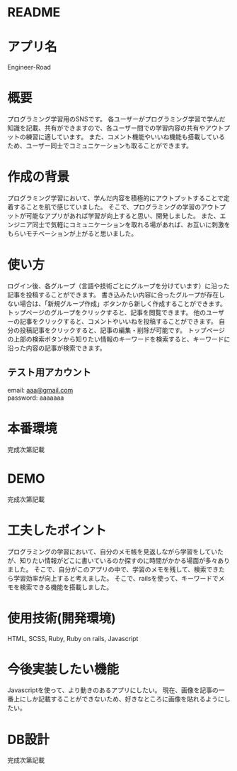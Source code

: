 # README

# アプリ名
Engineer-Road

# 概要
プログラミング学習用のSNSです。
各ユーザーがプログラミング学習で学んだ知識を記載、共有ができますので、各ユーザー間での学習内容の共有やアウトプットの練習に適しています。
また、コメント機能やいいね機能も搭載しているため、ユーザー同士でコミュニケーションも取ることができます。

# 作成の背景
プログラミング学習において、学んだ内容を積極的にアウトプットすることで定着することを肌で感じていました。
そこで、プログラミングの学習のアウトプットが可能なアプリがあれば学習が向上すると思い、開発しました。
また、エンジニア同士で気軽にコミュニケーションを取れる場があれば、お互いに刺激をもらいモチベーションが上がると思いました。

# 使い方
ログイン後、各グループ（言語や技術ごとにグループを分けています）に沿った記事を投稿することができます。
書き込みたい内容に合ったグループが存在しない場合は、「新規グループ作成」ボタンから新しく作成することができます。
トップページのグループをクリックすると、記事を閲覧できます。
他のユーザーの記事をクリックすると、コメントやいいねを投稿することができます。
自分の投稿記事をクリックすると、記事の編集・削除が可能です。
トップページの上部の検索ボタンから知りたい情報のキーワードを検索すると、キーワードに沿った内容の記事が検索できます。
## テスト用アカウント
email: aaa@gmail.com
<br />
password: aaaaaaa

# 本番環境
完成次第記載

# DEMO
完成次第記載

# 工夫したポイント
プログラミングの学習において、自分のメモ帳を見返しながら学習をしていたが、知りたい情報がどこに書いているのか探すのに時間がかかる場面が多々ありました。
そこで、自分がこのアプリの中で、学習のメモを残して、検索できたら学習効率が向上すると考えました。
そこで、railsを使って、キーワードでメモを検索できる機能を搭載しました。

# 使用技術(開発環境)
HTML, SCSS, Ruby, Ruby on rails, Javascript

# 今後実装したい機能
Javascriptを使って、より動きのあるアプリにしたい。
現在、画像を記事の一番上にしか記載することができないため、好きなところに画像を貼れるようにしたい。

# DB設計
完成次第記載
